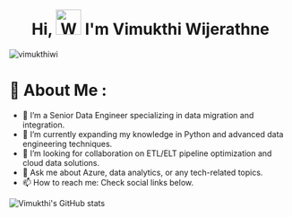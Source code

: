 <h1 align="center"> Hi, <img src="https://raw.githubusercontent.com/nixin72/nixin72/master/wave.gif" 
         alt="Waving hand animated gif"
         height="45"
         width="45" /> I'm Vimukthi Wijerathne</h1>

<p align="left"> <img src="https://komarev.com/ghpvc/?username=vimukthiwi&label=Views&color=blue&style=plastic&style=for-the-badge" alt="vimukthiwi" /> </p>

# 💫 About Me :
- 🔭 I’m a Senior Data Engineer specializing in data migration and integration.
- 🌱 I’m currently expanding my knowledge in Python and advanced data engineering techniques.
- 🤔 I’m looking for collaboration on ETL/ELT pipeline optimization and cloud data solutions.
- 💬 Ask me about Azure, data analytics, or any tech-related topics.
- 📫 How to reach me: Check social links below.

![Vimukthi's GitHub stats](https://github-readme-stats.vercel.app/api?username=vimukthiwi&theme=dark&show_icons=true)
